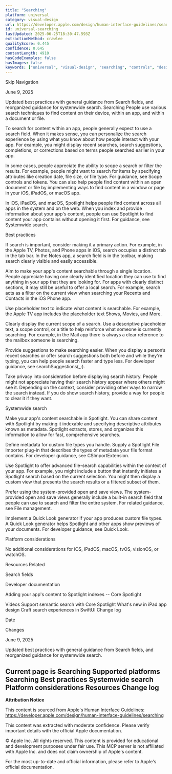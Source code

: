 ```yaml
---
title: "Searching"
platform: universal
category: visual-design
url: https://developer.apple.com/design/human-interface-guidelines/searching
id: universal-searching
lastUpdated: 2025-06-25T18:30:47.593Z
extractionMethod: crawlee
qualityScore: 0.445
confidence: 0.645
contentLength: 4910
hasCodeExamples: false
hasImages: false
keywords: ["universal", "visual-design", "searching", "controls", "design", "navigation", "selection", "system", "ios", "ipad"]
---
```

Skip Navigation

June 9, 2025

Updated best practices with general guidance from Search fields, and reorganized guidance for systemwide search.
Searching
People use various search techniques to find content on their device, within an app, and within a document or file.

To search for content within an app, people generally expect to use a search field. When it makes sense, you can personalize the search experience by using what you know about how people interact with your app. For example, you might display recent searches, search suggestions, completions, or corrections based on terms people searched earlier in your app.

In some cases, people appreciate the ability to scope a search or filter the results. For example, people might want to search for items by specifying attributes like creation date, file size, or file type. For guidance, see Scope controls and tokens. You can also help people find content within an open document or file by implementing ways to find content in a window or page in your iOS, iPadOS, or macOS app.

In iOS, iPadOS, and macOS, Spotlight helps people find content across all apps in the system and on the web. When you index and provide information about your app's content, people can use Spotlight to find content your app contains without opening it first. For guidance, see Systemwide search.

Best practices

If search is important, consider making it a primary action. For example, in the Apple TV, Photos, and Phone apps in iOS, search occupies a distinct tab in the tab bar. In the Notes app, a search field is in the toolbar, making search clearly visible and easily accessible.

Aim to make your app's content searchable through a single location. People appreciate having one clearly identified location they can use to find anything in your app that they are looking for. For apps with clearly distinct sections, it may still be useful to offer a local search. For example, search acts as a filter on the current view when searching your Recents and Contacts in the iOS Phone app.

Use placeholder text to indicate what content is searchable. For example, the Apple TV app includes the placeholder text Shows, Movies, and More.

Clearly display the current scope of a search. Use a descriptive placeholder text, a scope control, or a title to help reinforce what someone is currently searching. For example, in the Mail app there is always a clear reference to the mailbox someone is searching.

Provide suggestions to make searching easier. When you display a personʼs recent searches or offer search suggestions both before and while they're typing, you can help people search faster and type less. For developer guidance, see searchSuggestions(_:).

Take privacy into consideration before displaying search history. People might not appreciate having their search history appear where others might see it. Depending on the context, consider providing other ways to narrow the search instead. If you do show search history, provide a way for people to clear it if they want.

Systemwide search

Make your app's content searchable in Spotlight. You can share content with Spotlight by making it indexable and specifying descriptive attributes known as metadata. Spotlight extracts, stores, and organizes this information to allow for fast, comprehensive searches.

Define metadata for custom file types you handle. Supply a Spotlight File Importer plug-in that describes the types of metadata your file format contains. For developer guidance, see CSImportExtension.

Use Spotlight to offer advanced file-search capabilities within the context of your app. For example, you might include a button that instantly initiates a Spotlight search based on the current selection. You might then display a custom view that presents the search results or a filtered subset of them.

Prefer using the system-provided open and save views. The system-provided open and save views generally include a built-in search field that people can use to search and filter the entire system. For related guidance, see File management.

Implement a Quick Look generator if your app produces custom file types. A Quick Look generator helps Spotlight and other apps show previews of your documents. For developer guidance, see Quick Look.

Platform considerations

No additional considerations for iOS, iPadOS, macOS, tvOS, visionOS, or watchOS.

Resources
Related

Search fields

Developer documentation

Adding your app's content to Spotlight indexes -- Core Spotlight

Videos
Support semantic search with Core Spotlight
What's new in iPad app design
Craft search experiences in SwiftUI
Change log

Date

Changes

June 9, 2025

Updated best practices with general guidance from Search fields, and reorganized guidance for systemwide search.

Current page is Searching
Supported platforms
Searching
Best practices
Systemwide search
Platform considerations
Resources
Change log
---

**Attribution Notice**

This content is sourced from Apple's Human Interface Guidelines: https://developer.apple.com/design/human-interface-guidelines/searching

This content was extracted with moderate confidence. Please verify important details with the official Apple documentation.

© Apple Inc. All rights reserved. This content is provided for educational and development purposes under fair use. This MCP server is not affiliated with Apple Inc. and does not claim ownership of Apple's content.

For the most up-to-date and official information, please refer to Apple's official documentation.
